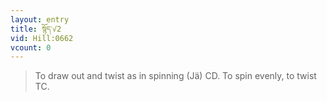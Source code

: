 ```yaml
---
layout: entry
title: སྙོད་√2
vid: Hill:0662
vcount: 0
---
```

> To draw out and twist as in spinning (Jä) CD\. To spin evenly, to twist TC\.


